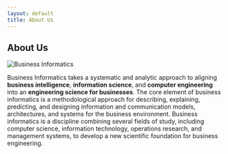 ```yaml
---
layout: default
title: About Us
---
```


## About Us

![Business Informatics](/assets/images/binfo%20img.png)

Business Informatics takes a systematic and analytic approach to aligning **business intelligence**, **information science**, and **computer engineering** into an **engineering science for businesses**. The core element of business informatics is a methodological approach for describing, explaining, predicting, and designing information and communication models, architectures, and systems for the business environment. Business informatics is a discipline combining several fields of study, including computer science, information technology, operations research, and management systems, to develop a new scientific foundation for business engineering.
